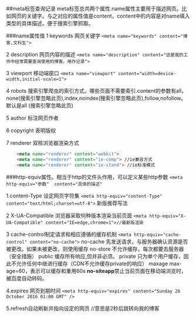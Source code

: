 ##meta标签查询记录
meta标签总共两个属性.name属性主要用于描述网页。比如网页的关键字。与之对应的属性值是content，content中的内容是对name填入类型的具体描述。便于搜索引擎抓取。

###name属性值
1 keywords 网页关键字
`<meta name="keywords" content="博客,文科生">`

2 description 网页内容的描述
`<meta name="description" content="这是我的工作中经常需要查询使用的博客。用作记录">`

3 viewport 移动端窗口
`<meta name="viewport" content="width=device-width,initial-scale=1">`

4 robots 搜索引擎爬虫的索引方式。哪些页面不需要索引.content的参数有all，none(搜索引擎忽略此页),index,noindex(搜索引擎忽略此页),follow,nofollow。默认是all
(搜索引擎忽略此页)

5 author 标注网页作者

6 copyright 表明版权

7 renderer 双核浏览器渲染方式
```html
    <meta name="renderer" content="webkit">
    <meta name="renderer" content="ie-comp"> //ie兼容方式
    <meta name="renderer" content="ie-stand"> //ie标准模式
```


###http-equiv属性。相当于http的文件头作用，可以定义某些http参数
`<meta http-equiv="参数"  content="具体的描述"`

1.content-Type 设定网页字符集
`<meta http-equiv="content-Type" content="text/html;charset=utf-8">`
新版推荐写法 <meta chartset="utf-8">

2 X-UA-Compatible 浏览器采取何种版本渲染当前页面
`<meta http-equiv="X-UA-Compatible" content="IE=edge,chrome=1">//最新版渲染` 

3 cache-control制定请求和相应遵循的缓存机制
`<meta http-equiv="cache-control" content="no-cache">`
no-cache 先发送请求，与服务器确认资源是否被更改。如果未被更改，则使用缓存
no-store 不允许缓存，每次都要去服务器（安全措施）
public 缓存所有响应,但并非必须。
private 只为单个用户缓存，因此不允许任何中继进行缓存（CDN不允许缓存private的响应）
maxage max-age=60，表示可以缓存和重用60s
**no-siteapp**禁止当前页面在移动端浏览时，被百度自动转码。

4.expires 网页到期时间
`<meta http-equiv="expires" content="Sunday 26 October 2016 01:00 GMT" />`

5.refresh自动刷新并指向设定的网页
<meta http-equiv="refresh" content="2；URL=http://www.lxxyx.win/"> //意思是2秒后跳转向我的博客
